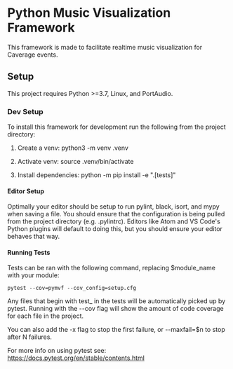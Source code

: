 # Python Music Visualization Framework
This framework is made to facilitate realtime music visualization for Caverage events.

## Setup
This project requires Python >=3.7, Linux, and PortAudio.

### Dev Setup
To install this framework for development run the following from the project directory:

1. Create a venv:
        python3 -m venv .venv

2. Activate venv:
        source .venv/bin/activate

3. Install dependencies:
        python -m pip install -e ".[tests]"

#### Editor Setup
Optimally your editor should be setup to run pylint, black, isort, and mypy when saving a file. You should ensure that the configuration is being pulled from the project directory (e.g. .pylintrc). Editors like Atom and VS Code's Python plugins will default to doing this, but you should ensure your editor behaves that way.

#### Running Tests
Tests can be ran with the following command, replacing $module_name with your module:

    pytest --cov=pymvf --cov_config=setup.cfg

Any files that begin with test_ in the tests will be automatically picked up by pytest. Running with the --cov flag will show the amount of code coverage for each file in the project.

You can also add the -x flag to stop the first failure, or --maxfail=$n to stop after N failures.

For more info on using pytest see: https://docs.pytest.org/en/stable/contents.html
